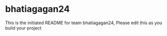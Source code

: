 # bhatiagagan24
This is the initiated README for team bhatiagagan24, Please edit this as you build your project
